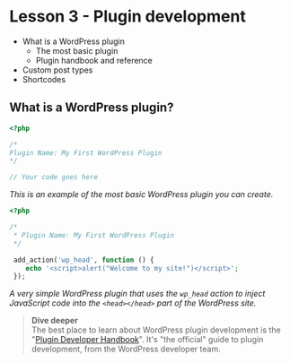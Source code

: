 # Lesson 3 - Plugin development

* What is a WordPress plugin
  * The most basic plugin
  * Plugin handbook and reference
* Custom post types
* Shortcodes


## What is a WordPress plugin?


```php
<?php

/*
Plugin Name: My First WordPress Plugin
*/

// Your code goes here
```
_This is an example of the most basic WordPress plugin you can create._

```php
<?php

/*
 * Plugin Name: My First WordPress Plugin
 */

 add_action('wp_head', function () {
    echo '<script>alert("Welcome to my site!")</script>';
 });
```
_A very simple WordPress plugin that uses the `wp_head` action to inject JavaScript code into the `<head></head>` part of the WordPress site._

> **Dive deeper**  
> The best place to learn about WordPress plugin development is the "[Plugin Developer Handbook](https://developer.wordpress.org/plugins/)". It's "the official" guide to plugin development, from the WordPress developer team.
